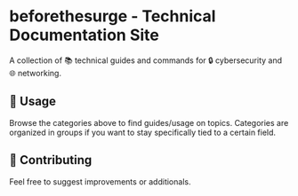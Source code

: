 # beforethesurge - Technical Documentation Site

A collection of 📚 technical guides and commands for 🔒 cybersecurity and 🌐 networking.

## 📖 Usage
Browse the categories above to find guides/usage on topics.
Categories are organized in groups if you want to stay specifically tied to a certain field.

## 🤝 Contributing
Feel free to suggest improvements or additionals.
